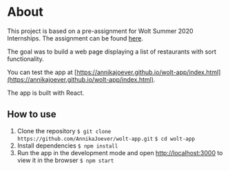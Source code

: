 # About

This project is based on a pre-assignment for Wolt Summer 2020 Internships. The assignment can be found [here](https://github.com/woltapp/summer2020).

The goal was to build a web page displaying a list of restaurants with sort functionality.

You can test the app at [https://annikajoever.github.io/wolt-app/index.html](https://annikajoever.github.io/wolt-app/index.html).

The app is built with React.

## How to use

1. Clone the repository
`$ git clone https://github.com/AnnikaJoever/wolt-app.git`
`$ cd wolt-app`
2. Install dependencies
`$ npm install`
3. Run the app in the development mode and open [http://localhost:3000](http://localhost:3000) to view it in the browser
`$ npm start`
